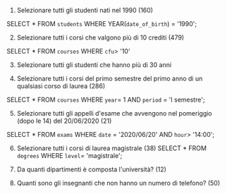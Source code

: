 1. Selezionare tutti gli studenti nati nel 1990 (160)

SELECT \*
FROM `students`
WHERE YEAR(`date_of_birth`) = '1990';

2. Selezionare tutti i corsi che valgono più di 10 crediti (479)

SELECT \*
FROM `courses`
WHERE `cfu`> '10'

3. Selezionare tutti gli studenti che hanno più di 30 anni

4. Selezionare tutti i corsi del primo semestre del primo anno di un qualsiasi corso di laurea (286)

SELECT \*
FROM `courses`
WHERE `year`= 1 AND `period` = 'I semestre';

5. Selezionare tutti gli appelli d'esame che avvengono nel pomeriggio (dopo le 14) del 20/06/2020 (21)

SELECT \*
FROM `exams`
WHERE `date` = '2020/06/20' AND `hour`> '14:00';

6. Selezionare tutti i corsi di laurea magistrale (38)
   SELECT \*
   FROM `degrees`
   WHERE `level`= 'magistrale';

7. Da quanti dipartimenti è composta l'università? (12)

8. Quanti sono gli insegnanti che non hanno un numero di telefono? (50)
